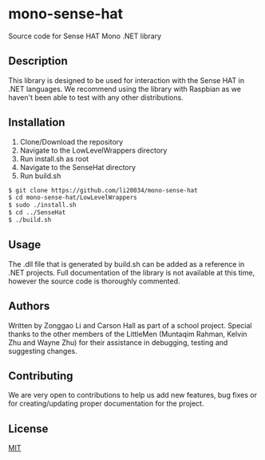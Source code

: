 # mono-sense-hat
Source code for Sense HAT Mono .NET library

## Description
This library is designed to be used for interaction with the Sense HAT in .NET languages. We recommend using the library with Raspbian as we haven't been able to test with any other distributions.

## Installation
  1. Clone/Download the repository
  2. Navigate to the LowLevelWrappers directory
  3. Run install.sh as root
  4. Navigate to the SenseHat directory
  5. Run build.sh
```bash
$ git clone https://github.com/li20034/mono-sense-hat
$ cd mono-sense-hat/LowLevelWrappers
$ sudo ./install.sh
$ cd ../SenseHat
$ ./build.sh
```

## Usage
The .dll file that is generated by build.sh can be added as a reference in .NET projects. Full documentation of the library is not available at this time, however the source code is thoroughly commented.


## Authors
Written by Zonggao Li and Carson Hall as part of a school project.
Special thanks to the other members of the LittleMen (Muntaqim Rahman, Kelvin Zhu and Wayne Zhu) for their assistance in debugging, testing and suggesting changes.

## Contributing
We are very open to contributions to help us add new features, bug fixes or for creating/updating proper documentation for the project. 

## License
[MIT](https://choosealicense.com/licenses/mit/)
